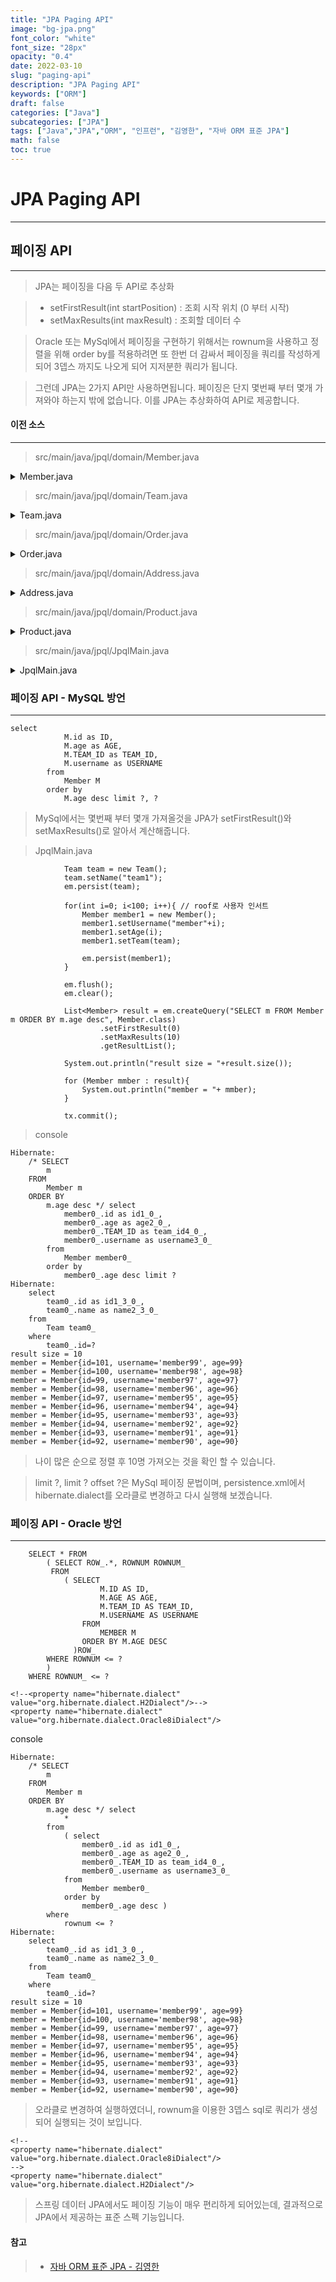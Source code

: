 ```yaml
---
title: "JPA Paging API"
image: "bg-jpa.png"
font_color: "white"
font_size: "28px"
opacity: "0.4"
date: 2022-03-10
slug: "paging-api"
description: "JPA Paging API"	
keywords: ["ORM"]
draft: false
categories: ["Java"]
subcategories: ["JPA"]
tags: ["Java","JPA","ORM", "인프런", "김영한", "자바 ORM 표준 JPA"]
math: false
toc: true
---
```


# JPA Paging API
-------------------------------------

## 페이징 API
----------------------------------------------
> JPA는 페이징을 다음 두 API로 추상화

> - setFirstResult(int startPosition) : 조회 시작 위치
(0 부터 시작)
> - setMaxResults(int maxResult) : 조회할 데이터 수

> Oracle 또는 MySql에서 페이징을 구현하기 위해서는 rownum을 사용하고 정렬을 위해 order by를 적용하려면 또 한번 더 감싸서 페이징을 쿼리를 작성하게 되어 3뎁스 까지도 나오게 되어 지저분한 쿼리가 됩니다. 

> 그런데 JPA는 2가지 API만 사용하면됩니다. 페이징은 단지 몇번째 부터 몇개 가져와야 하는지 밖에 없습니다. 이를 JPA는 추상화하여 API로 제공합니다. 


#### 이전 소스
---------------------

> src/main/java/jpql/domain/Member.java

<details title="펼치기/숨기기">
 	<summary> Member.java </summary>

	package jpql.domain;
	
	import javax.persistence.*;
	
	
	@Entity
	public class Member {
	
	    public Member(){
	    }
	
	    @Id @GeneratedValue
	    private Long id;
	
	    private String username;
	
	    private int age;
	
	    @ManyToOne
	    @JoinColumn(name = "TEAM_ID")
	    private Team team = new Team();
	
	    public Long getId() {
	        return id;
	    }
	
	    public void setId(Long id) {
	        this.id = id;
	    }
	
	    public String getUsername() {
	        return username;
	    }
	
	    public void setUsername(String username) {
	        this.username = username;
	    }
	
	    public int getAge() {
	        return age;
	    }
	
	    public void setAge(int age) {
	        this.age = age;
	    }
	
	    public jpql.domain.Team getTeam() {
	        return team;
	    }
	
	    public void setTeam(jpql.domain.Team team) {
	        this.team = team;
	    }
	    
	    @Override
	    public String toString() {
	        return "Member{" +
	                "id=" + id +
	                ", username='" + username + '\'' +
	                ", age=" + age +
	                '}';
	    }
	}
	
</details>


> src/main/java/jpql/domain/Team.java


<details title="펼치기/숨기기">
 	<summary> Team.java </summary>
 
	package jpql.domain;
	
	import javax.persistence.*;
	import java.util.ArrayList;
	import java.util.List;
	
	
	@Entity
	public class Team {
	
	    public Team() {
	    }
	
	    @Id @GeneratedValue
	    private Long id;
	
	    private String name;
	
	    @OneToMany(mappedBy = "team")
	    private List<Member> members = new ArrayList<>();
	
	    public Long getId() {
	        return id;
	    }
	
	    public void setId(Long id) {
	        this.id = id;
	    }
	
	    public String getName() {
	        return name;
	    }
	
	    public void setName(String name) {
	        this.name = name;
	    }
	
	    public List<Member> getMembers() {
	        return members;
	    }
	
	    public void setMembers(List<Member> members) {
	        this.members = members;
	    }
	}
 	
</details> 	


> src/main/java/jpql/domain/Order.java

<details title="펼치기/숨기기">
 	<summary> Order.java </summary>
 	
	package jpql.domain;
	
	import javax.persistence.*;
	
	@Entity
	@Table(name = "ORDERS") //ORDER 가 예약어라 ORDERS로 테이블 명칭 지정
	public class Order {
	    public Order() {
	    }
	
	    @Id @GeneratedValue
	    private Long id;
	
	    private int orderAmount;
	
	    @Embedded
	    private Address orderAddress;
	
	    @ManyToOne
	    @JoinColumn(name = "PRODUCT_ID")
	    private Product product;
	
	    public Long getId() {
	        return id;
	    }
	
	    public void setId(Long id) {
	        this.id = id;
	    }
	
	    public int getOrderAmount() {
	        return orderAmount;
	    }
	
	    public void setOrderAmount(int orderAmount) {
	        this.orderAmount = orderAmount;
	    }
	
	    public Address getOrderAddress() {
	        return orderAddress;
	    }
	
	    public void setOrderAddress(Address orderAddress) {
	        this.orderAddress = orderAddress;
	    }
	
	    public Product getProduct() {
	        return product;
	    }
	
	    public void setProduct(Product product) {
	        this.product = product;
	    }
	}
 	
</details> 


> src/main/java/jpql/domain/Address.java

<details title="펼치기/숨기기">
 	<summary> Address.java </summary>

	package jpql.domain;
	
	import javax.persistence.Embeddable;
	import java.util.Objects;
	
	@Embeddable
	public class Address {
	    private String city;
	    private String street;
	    private String zipcode;
	
	    public String getCity() {
	        return city;
	    }
	
	    private void setCity(String city) {
	        this.city = city;
	    }
	
	    public String getStreet() {
	        return street;
	    }
	
	    private void setStreet(String street) {
	        this.street = street;
	    }
	
	    public String getZipcode() {
	        return zipcode;
	    }
	
	    private void setZipcode(String zipcode) {
	        this.zipcode = zipcode;
	    }
	
	    @Override
	    public boolean equals(Object o) {
	        if (this == o) return true;
	        if (!(o instanceof Address)) return false;
	        Address address = (Address) o;
	        return Objects.equals(getCity(), address.getCity()) && Objects.equals(getStreet(), address.getStreet()) && Objects.equals(getZipcode(), address.getZipcode());
	    }
	
	    @Override
	    public int hashCode() {
	        return Objects.hash(getCity(), getStreet(), getZipcode());
	    }
	
	}
</details> 

> src/main/java/jpql/domain/Product.java


<details title="펼치기/숨기기">
 	<summary> Product.java </summary>
 	
	package jpql.domain;
	
	import javax.persistence.Column;
	import javax.persistence.Entity;
	import javax.persistence.GeneratedValue;
	import javax.persistence.Id;
	
	@Entity
	public class Product {
	    public Product() {
	    }
	
	    @Id @GeneratedValue
	    private Long id;
	
	    private String name;
	
	    private int price;
	
	    private int stockAmount;
	
	    public Long getId() {
	        return id;
	    }
	
	    public void setId(Long id) {
	        this.id = id;
	    }
	
	    public String getName() {
	        return name;
	    }
	
	    public void setName(String name) {
	        this.name = name;
	    }
	
	    public int getPrice() {
	        return price;
	    }
	
	    public void setPrice(int price) {
	        this.price = price;
	    }
	
	    public int getStockAmount() {
	        return stockAmount;
	    }
	
	    public void setStockAmount(int stockAmount) {
	        this.stockAmount = stockAmount;
	    }
	} 	
</details> 
 	

> src/main/java/jpql/JpqlMain.java

<details title="펼치기/숨기기">
 	<summary> JpqlMain.java </summary>

	package jpql;
	
	import jpql.domain.*;
	
	import javax.persistence.EntityManager;
	import javax.persistence.EntityManagerFactory;
	import javax.persistence.EntityTransaction;
	import javax.persistence.Persistence;
	
	public class JpqlMain {
	    //psvm 단축키로 생성 가능
	    public static void main(String[] args) {
	        EntityManagerFactory emf = Persistence.createEntityManagerFactory("jpql");
	        EntityManager em = emf.createEntityManager();
	        EntityTransaction tx = em.getTransaction();
	
	        tx.begin(); // [트랜잭션] 시작
	
	        try{
			
	
	        }catch (Exception e){
	            e.printStackTrace();
	            tx.rollback();
	        }finally {
	            em.close();
	        }
	        emf.close();
	    }
	
	}
</details> 


### 페이징 API - MySQL 방언
------------------------------

```
select
            M.id as ID,
            M.age as AGE,
            M.TEAM_ID as TEAM_ID,
            M.username as USERNAME 
        from
            Member M 
        order by
            M.age desc limit ?, ? 
```

> MySql에서는 몇번째 부터 몇개 가져올것을 JPA가 setFirstResult()와 setMaxResults()로 알아서 계산해줍니다.

> JpqlMain.java

```
            Team team = new Team();
            team.setName("team1");
            em.persist(team);

            for(int i=0; i<100; i++){ // roof로 사용자 인서트
                Member member1 = new Member();
                member1.setUsername("member"+i);
                member1.setAge(i);
                member1.setTeam(team);

                em.persist(member1);
            }

            em.flush();
            em.clear();

            List<Member> result = em.createQuery("SELECT m FROM Member m ORDER BY m.age desc", Member.class)
                    .setFirstResult(0)
                    .setMaxResults(10)
                    .getResultList();

            System.out.println("result size = "+result.size());

            for (Member mmber : result){
                System.out.println("member = "+ mmber);
            }

            tx.commit();
```

> console 

```
Hibernate: 
    /* SELECT
        m 
    FROM
        Member m 
    ORDER BY
        m.age desc */ select
            member0_.id as id1_0_,
            member0_.age as age2_0_,
            member0_.TEAM_ID as team_id4_0_,
            member0_.username as username3_0_ 
        from
            Member member0_ 
        order by
            member0_.age desc limit ?
Hibernate: 
    select
        team0_.id as id1_3_0_,
        team0_.name as name2_3_0_ 
    from
        Team team0_ 
    where
        team0_.id=?
result size = 10
member = Member{id=101, username='member99', age=99}
member = Member{id=100, username='member98', age=98}
member = Member{id=99, username='member97', age=97}
member = Member{id=98, username='member96', age=96}
member = Member{id=97, username='member95', age=95}
member = Member{id=96, username='member94', age=94}
member = Member{id=95, username='member93', age=93}
member = Member{id=94, username='member92', age=92}
member = Member{id=93, username='member91', age=91}
member = Member{id=92, username='member90', age=90}

```

> 나이 많은 순으로 정렬 후 10명 가져오는 것을 확인 할 수 있습니다.

> limit ?, limit ? offset ?은 MySql 페이징 문법이며, persistence.xml에서 hibernate.dialect를 오라클로 변경하고 다시 실행해 보겠습니다. 


### 페이징 API - Oracle 방언
------------------------------

```
	SELECT * FROM
	    ( SELECT ROW_.*, ROWNUM ROWNUM_ 
	     FROM
	     	( SELECT
	                M.ID AS ID,
	                M.AGE AS AGE,
	                M.TEAM_ID AS TEAM_ID,
	                M.USERNAME AS USERNAME 
	            FROM
	                MEMBER M 
	            ORDER BY M.AGE DESC 
	          )ROW_ 
		WHERE ROWNUM <= ?
	    )
	WHERE ROWNUM_ <= ?
```


```
<!--<property name="hibernate.dialect" value="org.hibernate.dialect.H2Dialect"/>-->
<property name="hibernate.dialect" value="org.hibernate.dialect.Oracle8iDialect"/>

```

console

```
Hibernate: 
    /* SELECT
        m 
    FROM
        Member m 
    ORDER BY
        m.age desc */ select
            * 
        from
            ( select
                member0_.id as id1_0_,
                member0_.age as age2_0_,
                member0_.TEAM_ID as team_id4_0_,
                member0_.username as username3_0_ 
            from
                Member member0_ 
            order by
                member0_.age desc ) 
        where
            rownum <= ?
Hibernate: 
    select
        team0_.id as id1_3_0_,
        team0_.name as name2_3_0_ 
    from
        Team team0_ 
    where
        team0_.id=?
result size = 10
member = Member{id=101, username='member99', age=99}
member = Member{id=100, username='member98', age=98}
member = Member{id=99, username='member97', age=97}
member = Member{id=98, username='member96', age=96}
member = Member{id=97, username='member95', age=95}
member = Member{id=96, username='member94', age=94}
member = Member{id=95, username='member93', age=93}
member = Member{id=94, username='member92', age=92}
member = Member{id=93, username='member91', age=91}
member = Member{id=92, username='member90', age=90}

```

> 오라클로 변경하여 실행하였더니, rownum을 이용한 3뎁스 sql로 쿼리가 생성되어 실행되는 것이 보입니다.

```
<!--
<property name="hibernate.dialect" value="org.hibernate.dialect.Oracle8iDialect"/>
-->
<property name="hibernate.dialect" value="org.hibernate.dialect.H2Dialect"/>
```
> 스프링 데이터 JPA에서도 페이징 기능이 매우 편리하게 되어있는데, 
결과적으로 JPA에서 제공하는 표준 스펙 기능입니다. 



#### 참고
> - <a href="https://www.inflearn.com/course/ORM-JPA-Basic">자바 ORM 표준 JPA - 김영한</a>